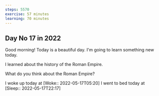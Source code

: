 ```yaml
---
steps: 5570
exercise: 57 minutes
learning: 70 minutes
---
```

## Day No 17 in 2022
Good morning! Today is a beautiful day.
I'm going to learn something new today.

I learned about the history of the Roman Empire.

What do you think about the Roman Empire?

I woke up today at [Woke:: 2022-05-17T05:20]
I went to bed today at [Sleep:: 2022-05-17T22:17]

